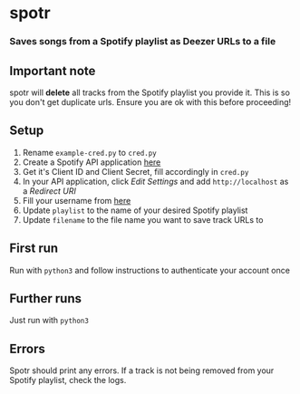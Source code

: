 # spotr
### Saves songs from a Spotify playlist as Deezer URLs to a file

## Important note
spotr will **delete** all tracks from the Spotify playlist you provide it. This is so you don't get duplicate urls. Ensure you are ok with this before proceeding!

## Setup
1. Rename `example-cred.py` to `cred.py`
2. Create a Spotify API application [here](https://developer.spotify.com/dashboard/applications)
3. Get it's Client ID and Client Secret, fill accordingly in `cred.py`
4. In your API application, click *Edit Settings* and add `http://localhost` as a *Redirect URI*
5. Fill your username from [here](https://www.spotify.com/uk/account/set-device-password/)
6. Update `playlist` to the name of your desired Spotify playlist
7. Update `filename` to the file name you want to save track URLs to

## First run
Run with `python3` and follow instructions to authenticate your account once

## Further runs
Just run with `python3`

## Errors
Spotr should print any errors. If a track is not being removed from your Spotify playlist, check the logs.